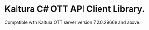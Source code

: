 # Kaltura C# OTT API Client Library.
Compatible with Kaltura OTT server version 7.2.0.29666 and above.
